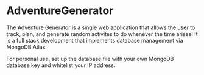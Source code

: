 # AdventureGenerator

The Adventure Generator is a single web application that allows the user to track, plan, and generate random activites to do whenever the time arises! It is a full stack development that implements database management via MongoDB Atlas.


For personal use, set up the database file with your own MongoDB database key and whitelist your IP address.
